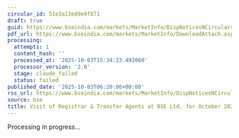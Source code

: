 ```yaml
---
circular_id: 51e3a13ed9e9f871
draft: true
guid: https://www.bseindia.com/markets/MarketInfo/DispNoticesNCirculars.aspx?Noticeid={E4313801-B7DE-40FB-9ACC-B927DF4F43F4}&noticeno=20251003-7&dt=10/03/2025&icount=7&totcount=57&flag=0
pdf_url: https://www.bseindia.com/markets/MarketInfo/DownloadAttach.aspx?id=20251003-7&attachedId=28593d55-fff4-49cb-ab01-7872003f36da
processing:
  attempts: 1
  content_hash: ''
  processed_at: '2025-10-03T15:34:23.492060'
  processor_version: '2.0'
  stage: claude_failed
  status: failed
published_date: '2025-10-03T06:20:06+00:00'
rss_url: https://www.bseindia.com/markets/MarketInfo/DispNoticesNCirculars.aspx?Noticeid={E4313801-B7DE-40FB-9ACC-B927DF4F43F4}&noticeno=20251003-7&dt=10/03/2025&icount=7&totcount=57&flag=0
source: bse
title: Visit of Registrar & Transfer Agents at BSE Ltd. for October 2025
---
```


Processing in progress...